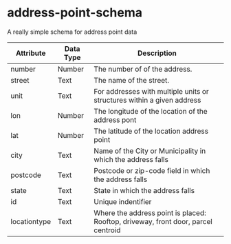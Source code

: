# address-point-schema
A really simple schema for address point data


| Attribute    | Data Type | Description                                                                       |
|--------------|-----------|-----------------------------------------------------------------------------------|
| number       | Number    | The number of of the address.                                                     |
| street       | Text      | The name of the street.                                                           |
| unit         | Text      | For addresses with multiple units or structures within a given address            |
| lon          | Number    | The longitude of the location of the address pont                                 |
| lat          | Number    | The latitude of the location address point                                        |
| city         | Text      | Name of the City or Municipality in which the address falls                       |
| postcode     | Text      | Postcode or zip-code field in which the address falls                             |
| state        | Text      | State in which the address falls                                                  |
| id           | Text      | Unique indentifier                                                                |
| locationtype | Text      | Where the address point is placed: Rooftop, driveway, front door, parcel centroid |
